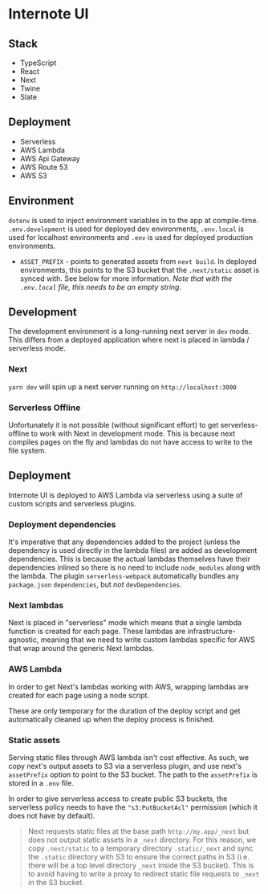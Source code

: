 # Internote UI

## Stack

- TypeScript
- React
- Next
- Twine
- Slate

## Deployment

- Serverless
- AWS Lambda
- AWS Api Gateway
- AWS Route 53
- AWS S3

## Environment

`dotenv` is used to inject environment variables in to the app at compile-time. `.env.development` is used for deployed dev environments, `.env.local` is used for localhost environments and `.env` is used for deployed production environments.

- `ASSET_PREFIX` - points to generated assets from `next build`. In deployed environments, this points to the S3 bucket that the `.next/static` asset is synced with. See below for more information. _Note that with the `.env.local` file, this needs to be an empty string_.

## Development

The development environment is a long-running next server in `dev` mode. This differs from a deployed application where next is placed in lambda / serverless mode.

### Next

`yarn dev` will spin up a next server running on `http://localhost:3000`

### Serverless Offline

Unfortunately it is not possible (without significant effort) to get serverless-offline to work with Next in development mode. This is because next compiles pages on the fly and lambdas do not have access to write to the file system.

## Deployment

Internote UI is deployed to AWS Lambda via serverless using a suite of custom scripts and serverless plugins.

### Deployment dependencies

It's imperative that any dependencies added to the project (unless the dependency is used directly in the lambda files) are added as development dependencies. This is because the actual lambdas themselves have their dependencies inlined so there is no need to include `node_modules` along with the lambda. The plugin `serverless-webpack` automatically bundles any `package.json` `dependencies`, but _not_ `devDependencies`.

### Next lambdas

Next is placed in "serverless" mode which means that a single lambda function is created for each page. These lambdas are infrastructure-agnostic, meaning that we need to write custom lambdas specific for AWS that wrap around the generic Next lambdas.

### AWS Lambda

In order to get Next's lambdas working with AWS, wrapping lambdas are created for each page using a node script.

These are only temporary for the duration of the deploy script and get automatically cleaned up when the deploy process is finished.

### Static assets

Serving static files through AWS lambda isn't cost effective. As such, we copy next's output assets to S3 via a serverless plugin, and use next's `assetPrefix` option to point to the S3 bucket. The path to the `assetPrefix` is stored in a `.env` file.

In order to give serverless access to create public S3 buckets, the serverless policy needs to have the `"s3:PutBucketAcl"` permission (which it does not have by default).

> Next requests static files at the base path `http://my.app/_next` but does not output static assets in a `_next` directory. For this reason, we copy `.next/static` to a temporary directory `.static/_next` and sync the `.static` directory with S3 to ensure the correct paths in S3 (i.e. there will be a top level directory `_next` inside the S3 bucket). This is to avoid having to write a proxy to redirect static file requests to `_next` in the S3 bucket.

